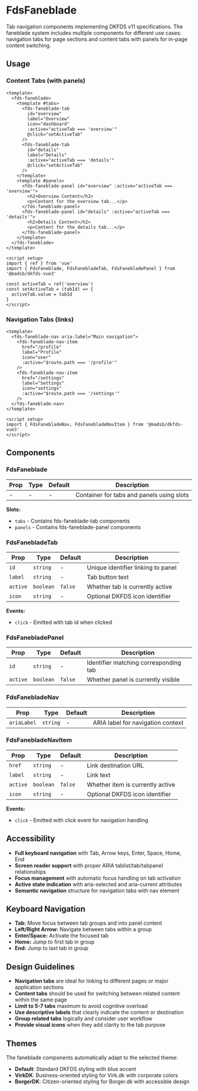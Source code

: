 # FdsFaneblade

Tab navigation components implementing DKFDS v11 specifications. The faneblade system includes multiple components for different use cases: navigation tabs for page sections and content tabs with panels for in-page content switching.

## Usage

### Content Tabs (with panels)

```vue
<template>
  <fds-faneblade>
    <template #tabs>
      <fds-faneblade-tab
        id="overview"
        label="Overview"
        icon="dashboard"
        :active="activeTab === 'overview'"
        @click="setActiveTab"
      />
      <fds-faneblade-tab
        id="details"
        label="Details"
        :active="activeTab === 'details'"
        @click="setActiveTab"
      />
    </template>
    <template #panels>
      <fds-faneblade-panel id="overview" :active="activeTab === 'overview'">
        <h2>Overview Content</h2>
        <p>Content for the overview tab...</p>
      </fds-faneblade-panel>
      <fds-faneblade-panel id="details" :active="activeTab === 'details'">
        <h2>Details Content</h2>
        <p>Content for the details tab...</p>
      </fds-faneblade-panel>
    </template>
  </fds-faneblade>
</template>

<script setup>
import { ref } from 'vue'
import { FdsFaneblade, FdsFanebladeTab, FdsFanebladePanel } from '@madsb/dkfds-vue3'

const activeTab = ref('overview')
const setActiveTab = (tabId) => {
  activeTab.value = tabId
}
</script>
```

### Navigation Tabs (links)

```vue
<template>
  <fds-faneblade-nav aria-label="Main navigation">
    <fds-faneblade-nav-item
      href="/profile"
      label="Profile"
      icon="user"
      :active="$route.path === '/profile'"
    />
    <fds-faneblade-nav-item
      href="/settings"
      label="Settings"
      icon="settings"
      :active="$route.path === '/settings'"
    />
  </fds-faneblade-nav>
</template>

<script setup>
import { FdsFanebladeNav, FdsFanebladeNavItem } from '@madsb/dkfds-vue3'
</script>
```

## Components

### FdsFaneblade

| Prop | Type | Default | Description                               |
| ---- | ---- | ------- | ----------------------------------------- |
| -    | -    | -       | Container for tabs and panels using slots |

**Slots:**

- `tabs` - Contains fds-faneblade-tab components
- `panels` - Contains fds-faneblade-panel components

### FdsFanebladeTab

| Prop     | Type      | Default | Description                        |
| -------- | --------- | ------- | ---------------------------------- |
| `id`     | `string`  | -       | Unique identifier linking to panel |
| `label`  | `string`  | -       | Tab button text                    |
| `active` | `boolean` | `false` | Whether tab is currently active    |
| `icon`   | `string`  | -       | Optional DKFDS icon identifier     |

**Events:**

- `click` - Emitted with tab id when clicked

### FdsFanebladePanel

| Prop     | Type      | Default | Description                           |
| -------- | --------- | ------- | ------------------------------------- |
| `id`     | `string`  | -       | Identifier matching corresponding tab |
| `active` | `boolean` | `false` | Whether panel is currently visible    |

### FdsFanebladeNav

| Prop        | Type     | Default | Description                       |
| ----------- | -------- | ------- | --------------------------------- |
| `ariaLabel` | `string` | -       | ARIA label for navigation context |

### FdsFanebladeNavItem

| Prop     | Type      | Default | Description                      |
| -------- | --------- | ------- | -------------------------------- |
| `href`   | `string`  | -       | Link destination URL             |
| `label`  | `string`  | -       | Link text                        |
| `active` | `boolean` | `false` | Whether item is currently active |
| `icon`   | `string`  | -       | Optional DKFDS icon identifier   |

**Events:**

- `click` - Emitted with click event for navigation handling

## Accessibility

- **Full keyboard navigation** with Tab, Arrow keys, Enter, Space, Home, End
- **Screen reader support** with proper ARIA tablist/tab/tabpanel relationships
- **Focus management** with automatic focus handling on tab activation
- **Active state indication** with aria-selected and aria-current attributes
- **Semantic navigation** structure for navigation tabs with nav element

## Keyboard Navigation

- **Tab:** Move focus between tab groups and into panel content
- **Left/Right Arrow:** Navigate between tabs within a group
- **Enter/Space:** Activate the focused tab
- **Home:** Jump to first tab in group
- **End:** Jump to last tab in group

## Design Guidelines

- **Navigation tabs** are ideal for linking to different pages or major application sections
- **Content tabs** should be used for switching between related content within the same page
- **Limit to 5-7 tabs** maximum to avoid cognitive overload
- **Use descriptive labels** that clearly indicate the content or destination
- **Group related tabs** logically and consider user workflow
- **Provide visual icons** when they add clarity to the tab purpose

## Themes

The faneblade components automatically adapt to the selected theme:

- **Default**: Standard DKFDS styling with blue accent
- **VirkDK**: Business-oriented styling for Virk.dk with corporate colors
- **BorgerDK**: Citizen-oriented styling for Borger.dk with accessible design
